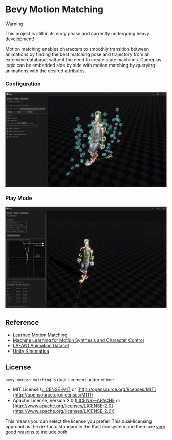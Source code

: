 # Bevy Motion Matching

> [!Warning]
> This project is still in its early phase and currently undergoing heavy development!

Motion matching enables characters to smoothly transition between animations by finding the best matching pose and trajectory from an extensive database, without the need to create state machines.
Gameplay logic can be embedded side by side with motion matching by querying animations with the desired attributes.

### Configuration

![config](./.github/assets/config.png)

### Play Mode

![play-mode](./.github/assets/play-mode.png)

## Reference

- [Learned Motion Matching](https://static-wordpress.ubisoft.com/montreal.ubisoft.com/wp-content/uploads/2020/07/09154101/Learned_Motion_Matching.pdf)
- [Machine Learning for Motion Synthesis and Character Control](https://www.youtube.com/watch?v=zuvmQxcCOM4)
- [LAFAN1 Animation Dataset](https://github.com/ubisoft/ubisoft-laforge-animation-dataset)
- [Unity Kinematica](https://docs.unity3d.com/Packages/com.unity.kinematica@0.8/manual/index.html)

## License

`bevy_motion_matching` is dual-licensed under either:

- MIT License ([LICENSE-MIT](LICENSE-MIT) or [http://opensource.org/licenses/MIT](http://opensource.org/licenses/MIT))
- Apache License, Version 2.0 ([LICENSE-APACHE](LICENSE-APACHE) or [http://www.apache.org/licenses/LICENSE-2.0](http://www.apache.org/licenses/LICENSE-2.0))

This means you can select the license you prefer!
This dual-licensing approach is the de-facto standard in the Rust ecosystem and there are [very good reasons](https://github.com/bevyengine/bevy/issues/2373) to include both.
